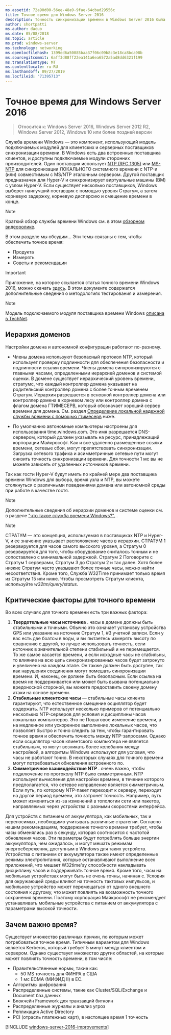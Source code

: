 ```yaml
---
ms.assetid: 72a90d00-56ee-48a9-9fae-64cbad29556c
title: Точное время для Windows Server 2016
description: Точность синхронизации времени в Windows Server 2016 была значительно улучшена, при этом обеспечивается полная обратная совместимость NTP с более старыми версиями Windows.
author: shortpatti
ms.author: dacuo
ms.date: 05/08/2018
ms.topic: article
ms.prod: windows-server
ms.technology: networking
ms.openlocfilehash: 1399ed6a50085baa37f06c09b8c3e18ca8bca98b
ms.sourcegitcommit: 6aff3d88ff22ea141a6ea6572a5ad8dd6321f199
ms.translationtype: MT
ms.contentlocale: ru-RU
ms.lasthandoff: 09/27/2019
ms.locfileid: "71395713"
---
```

# <a name="accurate-time-for-windows-server-2016"></a>Точное время для Windows Server 2016

>Относится к: Windows Server 2016, Windows Server 2012 R2, Windows Server 2012, Windows 10 или более поздней версии

Служба времени Windows — это компонент, использующий модель подключаемых модулей для клиентских и серверных поставщиков синхронизации времени.  В Windows есть два встроенных поставщика клиентов, и доступны подключаемые модули сторонних производителей. Один поставщик использует [NTP (RFC 1305)](https://tools.ietf.org/html/rfc1305) или [MS-NTP](https://msdn.microsoft.com/library/cc246877.aspx) для синхронизации ЛОКАЛЬНОГО системного времени с NTP-и (или) совместимым с MS/NTP эталонным сервером. Другой поставщик предназначен для Hyper-V и синхронизирует виртуальные машины (ВМ) с узлом Hyper-V.  Если существует несколько поставщиков, Windows выберет наилучший поставщик с помощью уровня Стратум, а затем корневую задержку, корневую дисперсию и смещение времени в конце.

> [!NOTE]
> Краткий обзор службы времени Windows см. в этом [обзорном видеоролике](https://aka.ms/WS2016TimeVideo).

В этом разделе мы обсудим... Эти темы связаны с тем, чтобы обеспечить точное время: 

- Продукта
- Измерять
- Советы и рекомендации

> [!IMPORTANT]
> Приложение, на которое ссылается статья точного времени Windows 2016, можно скачать [здесь](https://windocs.blob.core.windows.net/windocs/WindowsTimeSyncAccuracy_Addendum.pdf).  В этом документе содержатся дополнительные сведения о методологиях тестирования и измерения.

> [!NOTE] 
> Модель подключаемого модуля поставщика времени Windows [описана в TechNet](https://msdn.microsoft.com/library/windows/desktop/ms725475%28v=vs.85%29.aspx).

## <a name="domain-hierarchy"></a>Иерархия доменов
Настройки домена и автономной конфигурации работают по-разному.

- Члены домена используют безопасный протокол NTP, который использует проверку подлинности для обеспечения безопасности и подлинности ссылки времени.  Члены домена синхронизируются с главными часами, определенными иерархией доменов и системой оценки.  В домене существует иерархический уровень времени, стратумс, что каждый контроллер домена указывает на родительский контроллер домена с более точным временем Стратум.  Иерархия разрешается в основной контроллер домена или контроллер домена в корневом лесу или контроллер домена с флагом домена ГТИМЕСЕРВ, который обозначает хороший сервер времени для домена.  См. раздел [Определение локальной надежной службы времени с помощью гтимесерв](#GTIMESERV) ниже.

- По умолчанию автономные компьютеры настроены для использования time.windows.com.  Это имя разрешается DNS-сервером, который должен указывать на ресурс, принадлежащий корпорации Майкрософт.  Как и все удаленно размещенные ссылки времени, сетевые сбои, могут препятствовать синхронизации.  Загрузка сетевого трафика и асимметричные сетевые пути могут снизить точность синхронизации времени.  Для точности 1 мс вы не можете зависеть от удаленных источников времени.

Так как гости Hyper-V будут иметь по крайней мере два поставщика времени Windows для выбора, время узла и NTP, вы можете столкнуться с различными поведениями домена или автономной среды при работе в качестве гостя.

> [!NOTE] 
> Дополнительные сведения об иерархии доменов и системе оценки см. в разделе ["что такое служба времени Windows?".](https://blogs.msdn.microsoft.com/w32time/2007/07/07/what-is-windows-time-service/) .

> [!NOTE]
> СТРАТУМ — это концепция, используемая в поставщиках NTP и Hyper-V, и ее значение указывает расположение часов в иерархии.  СТРАТУМ 1 резервируется для часов самого высокого уровня, а Стратум 0 резервируется для того, чтобы оборудование считалось точным и не сопоставлено с минимальной задержкой.  Стратум 2 Поговорите с Стратум 1 серверами, Стратум 3 до Стратум 2 и так далее.  Хотя более низкие Стратум часто указывают более точные часы, можно найти несоответствия.  Кроме того, Служба W32Time принимает только время из Стратум 15 или ниже.  Чтобы просмотреть Стратум клиента, используйте *w32tm/query/status*.

## <a name="critical-factors-for-accurate-time"></a>Критические факторы для точного времени
Во всех случаях для точного времени есть три важных фактора:

1. **Твердотельные часы источника** . часы в домене должны быть стабильными и точными. Обычно это означает установку устройства GPS или указание на источник Стратум 1, #3 учетной записи. Если у вас есть две боатсы в воды, и вы пытаетесь измерять высоту по сравнению с другой, то лучше использовать точность, если источник в значительной степени стабильный и не перемещается. То же самое касается времени, и если исходные часы не стабильны, то влияние на всю цепь синхронизированных часов будет затронуто и увеличено на каждом этапе. Он также должен быть доступен, так как нарушения соединения могут помешать синхронизации времени. И, наконец, он должен быть безопасным. Если ссылка на время не поддерживается или может быть вызвана потенциально вредоносной стороной, вы можете предоставить своему домену атаки на основе времени.
2. **Стабильные клиентские часы** — стабильные часы клиента гарантируют, что естественное смещение осциллятор будет содержать.  NTP использует несколько примеров от потенциально нескольких NTP-серверов для условия и дисциплины часов локальных компьютеров.  Это не Пошаговое изменение времени, а на медленное или ускоренное выполнение локальных часов, что позволяет быстро и точно следить за тем, чтобы гарантировать точное время и обеспечить точность между NTP-запросами.  Однако если осциллятор часов клиентского компьютера не является стабильным, то могут возникать более колебания между настройкой, а алгоритмы Windows используют для условия, что часы не работают точно.  В некоторых случаях для точного времени могут потребоваться обновления встроенного по.
3. **Симметричное взаимодействие NTP** . очень важно, чтобы подключение по протоколу NTP было симметричным.  NTP использует вычисления для настройки времени, в течение которого предполагается, что сетевое исправление является симметричным.  Если путь, по которому NTP-пакет переходит к серверу, переходит на другой период времени, это затронет точность.  Например, путь может измениться из-за изменений в топологии сети или пакетов, направляемых через устройства с разными скоростями интерфейса.

Для устройств с питанием от аккумулятора, как мобильных, так и переносимых, необходимо учитывать различные стратегии.  Согласно нашим рекомендациям, поддержание точного времени требует, чтобы часы обменялись раз в секунду, которая соотносится с частотой обновления часов. Эти параметры будут потреблять больше энергии аккумулятора, чем ожидалось, и могут мешать режимам энергосбережения, доступным в Windows для таких устройств. Устройства с питанием от аккумулятора также имеют определенные режимы электропитания, которые останавливают выполнение всех приложений, что мешает W32time'sу способности накладывать дисциплину часов и поддерживать точное время. Кроме того, часы на мобильных устройствах могут быть не очень точны, начиная с.  Условия для окружающей среды влияют на точность тактовых импульсов, и мобильное устройство может перемещаться от одного внешнего состояния к другому, что может повлиять на возможность точного сохранения времени.  Поэтому корпорация Майкрософт не рекомендует устанавливать мобильные устройства с питанием от аккумулятора с параметрами высокой точности. 

## <a name="why-is-time-important"></a>Зачем важно время?  
Существует множество различных причин, по которым может потребоваться точное время.  Типичным вариантом для Windows является Kerberos, который требует 5 минут между клиентом и сервером.  Однако существует множество других областей, на которые может повлиять точность времени, в том числе:


- Правительственные нормы, такие как:
    - 50 MS точность для ФИНРА в США
    - 1 мс ЕСМА (МИФИД II) в ЕС.
- Алгоритмы шифрования
- Распределенные системы, такие как Cluster/SQL/Exchange и Document баз данных
- Блокчейн Framework для транзакций биткоин
- Распределенные журналы и анализ угроз 
- Репликация Active Directory
- PCI (отрасль платежных карт), в настоящее время 1 точность



[!INCLUDE [windows-server-2016-improvements](windows-server-2016-improvements.md)]
